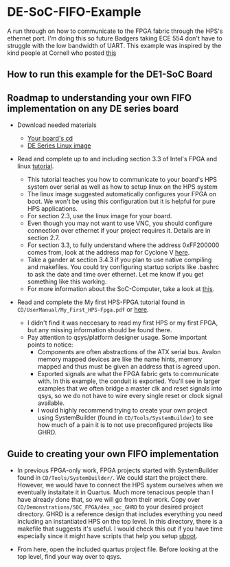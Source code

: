 # DE-SoC-FIFO-Example
A run through on how to communicate to the FPGA fabric through the HPS's ethernet port. I'm doing this so future Badgers taking ECE 554 don't have to struggle with the low bandwidth of UART. This example was inspired by the kind people at Cornell who posted [this](https://people.ece.cornell.edu/land/courses/ece5760/DE1_SOC/HPS_peripherials/FPGA_addr_index.html)

## How to run this example for the DE1-SoC Board


## Roadmap to understanding your own FIFO implementation on any DE series board
* Download needed materials
   - [Your board's cd](http://download.terasic.com/)
   - [DE Series Linux image](https://www.intel.com/content/www/us/en/programmable/support/training/university/materials-software.html)
   
* Read and complete up to and including section 3.3 of Intel's FPGA and linux [tutorial](ftp://ftp.intel.com/pub/fpgaup/pub/Intel_Material/18.0/Tutorials/Linux_On_DE_Series_Boards.pdf).
   - This tutorial teaches you how to communicate to your board's HPS system over serial as well as how to setup linux on the HPS system
   - The linux image suggested automatically configures your FPGA on boot. We won't be using this configuration but it is helpful for pure HPS applications.
   - For section 2.3, use the linux image for your board.
   - Even though you may not want to use VNC, you should configure connection over ethernet if your project requires it. Details are in section 2.7.
   - For section 3.3, to fully understand where the address 0xFF200000 comes from, look at the address map for Cyclone V [here](https://www.intel.com/content/www/us/en/programmable/hps/cyclone-v/hps.html).
   - Take a gander at section 3.4.3 if you plan to use native compiling and makefiles. You could try configuring startup scripts like .bashrc to ask the date and time over ethernet. Let me know if you get something like this working.
   - For more information about the SoC-Computer, take a look at [this](ftp://ftp.intel.com/Pub/fpgaup/pub/Intel_Material/18.0/Computer_Systems/DE1-SoC/DE1-SoC_Computer_ARM.pdf).
* Read and complete the My first HPS-FPGA tutorial found in `CD/UserManual/My_First_HPS-Fpga.pdf` or [here](http://terasic.yubacollegecompsci.com/resources/My_First_HPS-Fpga.pdf).
   - I didn't find it was neccesary to read my first HPS or my first FPGA, but any missing information should be found there.
   - Pay attention to qsys/platform designer usage. Some important points to notice:
     - Components are often abstractions of the ATX serial bus. Avalon memory mapped devices are like the name hints, memory mapped and thus must be given an address that is agreed upon.
     - Exported signals are what the FPGA fabric gets to communicate with. In this example, the conduit is exported. You'll see in larger examples that we often bridge a master clk and reset signals into qsys, so we do not have to wire every single reset or clock signal available.
     - I would highly recommend trying to create your own project using SystemBuilder (found in `CD/Tools/SystemBuilder`) to see how much of a pain it is to not use preconfigured projects like GHRD.
 
## Guide to creating your own FIFO implementation
* In previous FPGA-only work, FPGA projects started with SystemBuilder found in `CD/Tools/SystemBuilder/`. We could start the project there. However, we would have to connect the HPS system ourselves when we eventually instaitate it in Quartus. Much more tenacious people than I have already done that, so we will go from their work. Copy over `CD/Demonstrations/SOC_FPGA/dex_soc_GHRD` to your desired project directory. GHRD is a reference design that includes everything you need including an instantiated HPS on the top level. In this directory, there is a makefile that suggests it's useful. I would check this out if you have time especially since it might have scripts that help you setup [uboot](https://rocketboards.org/foswiki/Documentation/PreloaderUbootCustomization131).

* From here, open the included quartus project file. Before looking at the top level, find your way over to qsys. 

